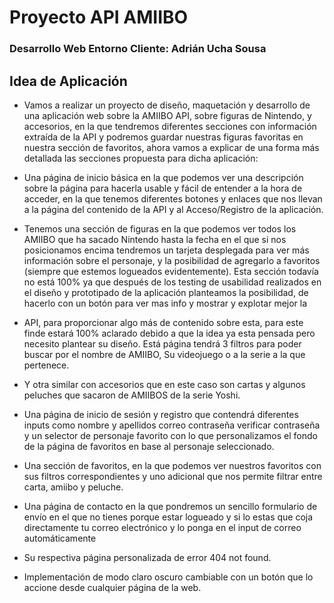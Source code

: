 # Proyecto API AMIIBO 
### Desarrollo Web Entorno Cliente: Adrián Ucha Sousa

## Idea de Aplicación
- Vamos a realizar un proyecto de diseño, maquetación y desarrollo de una aplicación web sobre la AMIIBO API, sobre 
figuras de Nintendo, y accesorios, en la que tendremos diferentes secciones con información extraída de la API y 
podremos guardar nuestras figuras favoritas en nuestra sección de favoritos, ahora vamos a explicar de una forma más 
detallada las secciones propuesta para dicha aplicación:

- Una página de inicio básica en la que podemos ver una descripción sobre la página para hacerla usable y fácil de 
entender a la hora de acceder, en la que tenemos diferentes botones y enlaces que nos llevan a la página del contenido 
de la API y al Acceso/Registro de la aplicación.

- Tenemos una sección de figuras en la que podemos ver todos los
AMIIBO que ha sacado Nintendo hasta la fecha en el que si nos
posicionamos encima tendremos un tarjeta desplegada para ver más
información sobre el personaje, y la posibilidad de agregarlo a favoritos
(siempre que estemos logueados evidentemente). Esta sección todavía
no está 100% ya que después de los testing de usabilidad realizados en
el diseño y prototipado de la aplicación planteamos la posibilidad, de
hacerlo con un botón para ver mas info y mostrar y explotar mejor la

- API, para proporcionar algo más de contenido sobre esta, para este
finde estará 100% aclarado debido a que la idea ya esta pensada pero
necesito plantear su diseño.
Está página tendrá 3 filtros para poder buscar por el nombre de
AMIIBO, Su videojuego o a la serie a la que pertenece.

- Y otra similar con accesorios que en este caso son cartas y algunos
peluches que sacaron de AMIIBOS de la serie Yoshi.

- Una página de inicio de sesión y registro que contendrá diferentes
inputs como nombre y apellidos correo contraseña verificar contraseña
y un selector de personaje favorito con lo que personalizamos el fondo
de la página de favoritos en base al personaje seleccionado.

- Una sección de favoritos, en la que podemos ver nuestros favoritos con
sus filtros correspondientes y uno adicional que nos permite filtrar entre
carta, amiibo y peluche.

- Una página de contacto en la que pondremos un sencillo formulario
de envío en el que no tienes porque estar logueado y si lo estas que coja
directamente tu correo electrónico y lo ponga en el input de correo
automáticamente

- Su respectiva página personalizada de error 404 not found.

- Implementación de modo claro oscuro cambiable con un botón que lo
accione desde cualquier página de la web.